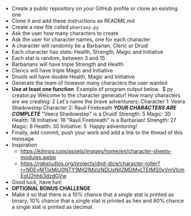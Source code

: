 
- Create a public repository on your GitHub profile or clone an existing one
- Clone it and add these instructions as README.md
- Create a new file called `phantasy.py`
- Ask the user how many characters to create
- Ask the user for character names, one for each character
- A character will randomly be a Barbarian, Cleric or Druid
- Each character has stats: Health, Strength, Magic and Initiative
- Each stat is random, between 3 and 15
- Barbarians will have triple Strength and Health
- Clerics will have triple Magic and Initiative
- Druids will have double Health, Magic and Initiative
- Generate the team of however many characters the user wanted
- **Use at least one function**
​
Example of program output below.
​
        $ py creator.py
        Welcome to the character generator!
        How many characters are we creating: 2
        Let's name the brave adventurers:
        Character 1: Veera Shadowstep
        Character 2: Rauli Firebreath
​
        ***YOUR CHARACTERS ARE COMPLETE***
        "Veera Shadowstep" is a Druid!
            Strength: 5
            Magic: 30
            Health: 18
            Initiative: 18
​
        "Rauli Firebreath" is a Barbarian!
            Strength: 27
            Magic: 6
            Health: 30
            Initiative: 5
​
        Happy adventuring!
​
- Finally, add commit, push your work and add a link to the thread of this message.
- Inspiration
    - https://kilnrpg.com/assets/images/home/en/character-sheets-modules.webp
    - https://rgbstudios.org/projects/dnd-dice/character-roller?r=NDEyMTIxMjU0NTY1MjQ1MzIzNDUxNjI2MDMyLTEtMS0xVmVlcmEgU2hhb3dzdGVw
- Good luck, have fun!
​
- **OPTIONAL BONUS CHALLENGE**
- Make it so that there is a 10% chance that a single stat is printed as binary, 10% chance that a single stat is printed as hex and 80% chance a single stat is printed as decimal.
